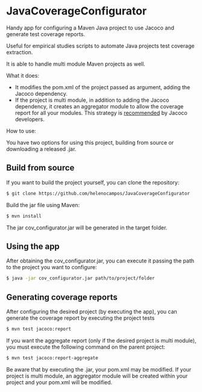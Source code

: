 # JavaCoverageConfigurator

Handy app for configuring a Maven Java project to use Jacoco and generate test coverage reports. 

Useful for empirical studies scripts to automate Java projects test coverage extraction.

It is able to handle multi module Maven projects as well. 

What it does:

- It modifies the pom.xml of the project passed as argument, adding the Jacoco dependency.
- If the project is multi module, in addition to adding the Jacoco dependency, it creates an aggregator module to allow the coverage report for all your modules. This strategy is [recommended](https://github.com/jacoco/jacoco/wiki/MavenMultiModule#strategy-module-with-dependencies) by Jacoco developers.

How to use: 

You have two options for using this project, building from source or downloading a released .jar.

## Build from source

If you want to build the project yourself, you can clone the repository:
```bash
$ git clone https://github.com/helenocampos/JavaCoverageConfigurator
```

Build the jar file using Maven:
```bash
$ mvn install
```

The jar cov_configurator.jar will be generated in the target folder.


## Using the app

After obtaining the cov_configurator.jar, you can execute it passing the path to the project you want to configure:

```bash
$ java -jar cov_configurator.jar path/to/project/folder
```

## Generating coverage reports

After configuring the desired project (by executing the app), you can generate the coverage report by executing the project tests 

```bash
$ mvn test jacoco:report
```


If you want the aggregate report (only if the desired project is multi module), you must execute the following command on the parent project:

```bash
$ mvn test jacoco:report-aggregate
```


Be aware that by executing the .jar, your pom.xml may be modified. If your project is multi module, an aggregator module will be created within your project and your pom.xml will be modified.

